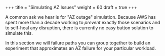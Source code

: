 +++
title = "Simulating AZ Issues"
weight = 60
draft = true
+++

A common ask we hear is for "AZ outage" simulation. Because AWS has spent more than a decade working to _prevent_ exactly those scenarios and to self-heal any disruption, there is currently no easy button solution to simulate this. 

In this section we will failure paths you can group together to build an experiment that approximates an AZ failure for your particular workload.











